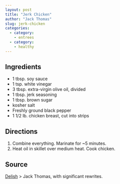 ```yaml
---
layout: post
title: "Jerk Chicken"
author: "Jack Thomas"
slug: jerk-chicken
categories:
  - category:
    - entrees
  - category:
    - healthy
---
```


## Ingredients

- 1 tbsp. soy sauce
- 1 tsp. white vinegar
- 3 tbsp. extra-virgin olive oil, divided
- 1 tbsp. jerk seasoning
- 1 tbsp. brown sugar
- kosher salt
- Freshly ground black pepper
- 1 1/2 lb. chicken breast, cut into strips

## Directions

1. Combine everything. Marinate for ~5 minutes.
2. Heat oil in skillet over medium heat. Cook chicken.

## Source

[Delish](https://www.delish.com/cooking/recipe-ideas/recipes/a49456/jerk-chicken-tacos-recipe/) > Jack Thomas, with significant rewrites.


